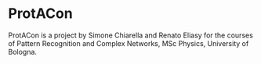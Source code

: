 # ProtACon
ProtACon is a project by Simone Chiarella and Renato Eliasy for the courses of Pattern Recognition and Complex Networks, MSc Physics, University of Bologna.
